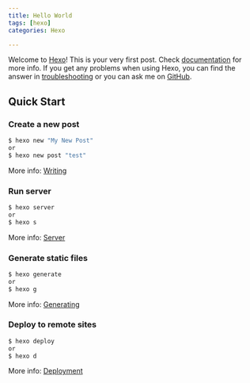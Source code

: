 ```yaml
---
title: Hello World
tags: [hexo]
categories: Hexo

---
```

Welcome to [Hexo](https://hexo.io/)! This is your very first post. Check [documentation](https://hexo.io/docs/) for more info. If you get any problems when using Hexo, you can find the answer in [troubleshooting](https://hexo.io/docs/troubleshooting.html) or you can ask me on [GitHub](https://github.com/hexojs/hexo/issues).
<!-- more -->

## Quick Start

### Create a new post

``` bash
$ hexo new "My New Post"
or
$ hexo new post "test"
```

More info: [Writing](https://hexo.io/docs/writing.html)

### Run server

``` bash
$ hexo server
or
$ hexo s
```

More info: [Server](https://hexo.io/docs/server.html)

### Generate static files

``` bash
$ hexo generate
or
$ hexo g
```

More info: [Generating](https://hexo.io/docs/generating.html)

### Deploy to remote sites

``` bash
$ hexo deploy
or
$ hexo d
```

More info: [Deployment](https://hexo.io/docs/deployment.html)
